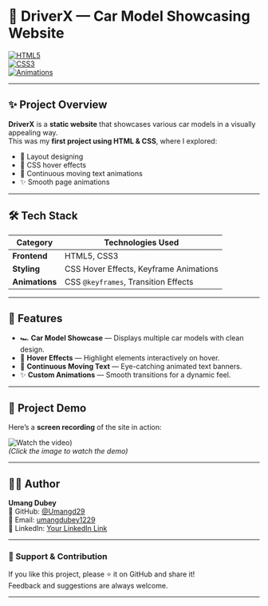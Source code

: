 # 🚗 DriverX — Car Model Showcasing Website

[![HTML5](https://img.shields.io/badge/HTML5-Frontend-orange?logo=html5)](https://developer.mozilla.org/en-US/docs/Web/HTML)  
[![CSS3](https://img.shields.io/badge/CSS3-Styling-blue?logo=css3)](https://developer.mozilla.org/en-US/docs/Web/CSS)  
[![Animations](https://img.shields.io/badge/CSS-Animations-purple?logo=css3)](https://developer.mozilla.org/en-US/docs/Web/CSS/animation)  

---

## ✨ Project Overview
**DriverX** is a **static website** that showcases various car models in a visually appealing way.  
This was my **first project using HTML & CSS**, where I explored:  
- 🎯 Layout designing  
- 🎨 CSS hover effects  
- 🏃 Continuous moving text animations  
- ✨ Smooth page animations  

---

## 🛠 Tech Stack

| Category       | Technologies Used |
|---------------|-------------------|
| **Frontend**  | HTML5, CSS3 |
| **Styling**   | CSS Hover Effects, Keyframe Animations |
| **Animations**| CSS `@keyframes`, Transition Effects |

---

## 📌 Features
- 🏎 **Car Model Showcase** — Displays multiple car models with clean design.  
- 🎨 **Hover Effects** — Highlight elements interactively on hover.  
- 🏃 **Continuous Moving Text** — Eye-catching animated text banners.  
- ✨ **Custom Animations** — Smooth transitions for a dynamic feel.  

---

## 🎥 Project Demo
Here’s a **screen recording** of the site in action:  

![Watch the video](https://drive.google.com/file/d/1HATyYTxTtwN9_o8WRKebTro2polnzQav/view?usp=drive_link))  
*(Click the image to watch the demo)*  

---

## 👨‍💻 Author
**Umang Dubey**  
💼 GitHub: [@Umangd29](https://github.com/Umangd29)  
📧 Email: [umangdubey1229](umangdubey1229@gmail.com)  
💼 LinkedIn: [Your LinkedIn Link](https://www.linkedin.com/in/umangdubey29)  

---

### 💖 Support & Contribution
If you like this project, please ⭐ it on GitHub and share it!  
Feedback and suggestions are always welcome.

---

